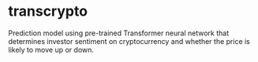 # transcrypto
Prediction model using pre-trained Transformer neural network that determines investor sentiment on cryptocurrency and whether the price is likely to move up or down.
